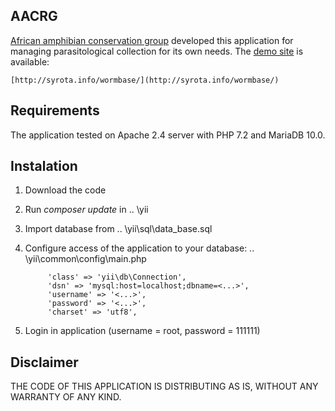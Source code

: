 AACRG
------------

[African amphibian conservation group](http://natural-sciences.nwu.ac.za/african-amphibian-conservation-research-group/aacrg-about) developed this application for managing parasitological collection for its own needs. The [demo site](http://syrota.info/wormbase/) is available:

    [http://syrota.info/wormbase/](http://syrota.info/wormbase/)

Requirements
------------

The application tested on Apache 2.4 server with PHP 7.2 and MariaDB 10.0.

Instalation
-----------
1. Download the code
2. Run <i>composer update</i> in .. \yii
3. Import database from .. \yii\sql\data_base.sql
4. Configure access of the application to your database:  .. \yii\common\config\main.php

            'class' => 'yii\db\Connection',
            'dsn' => 'mysql:host=localhost;dbname=<...>',
            'username' => '<...>',
            'password' => '<...>',
            'charset' => 'utf8',
        
5. Login in application (username = root, password = 111111)


Disclaimer
------------
THE CODE OF THIS APPLICATION IS DISTRIBUTING AS IS, WITHOUT ANY WARRANTY OF ANY KIND.
